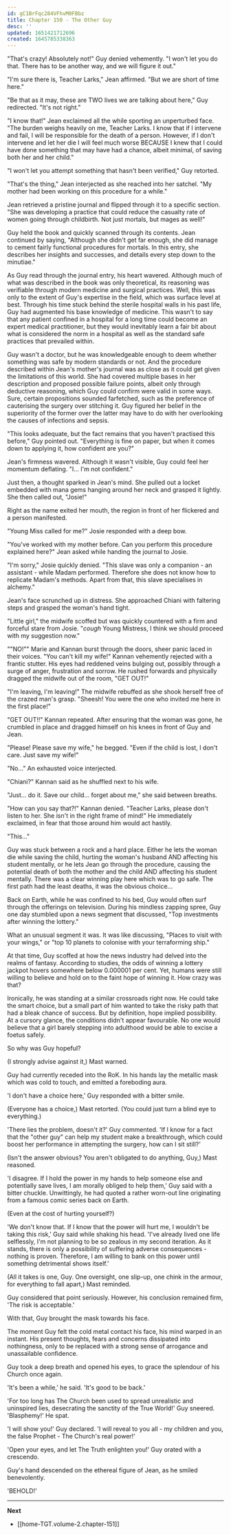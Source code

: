 ```yaml
---
id: gC1BrFqc284VFhvM0FBbz
title: Chapter 150 - The Other Guy
desc: ''
updated: 1651421712696
created: 1645785338363
---
```


"That's crazy! Absolutely not!" Guy denied vehemently. "I won't let you do that. There has to be another way, and we will figure it out."

"I'm sure there is, Teacher Larks," Jean affirmed. "But we are short of time here."

"Be that as it may, these are TWO lives we are talking about here," Guy redirected. "It's not right."

"I know that!" Jean exclaimed all the while sporting an unperturbed face. "The burden weighs heavily on me, Teacher Larks. I know that if I intervene and fail, I will be responsible for the death of a person. However, if I don't intervene and let her die I will feel much worse BECAUSE I knew that I could have done something that may have had a chance, albeit minimal, of saving both her and her child."

"I won't let you attempt something that hasn't been verified," Guy retorted.

"That's the thing," Jean interjected as she reached into her satchel. "My mother had been working on this procedure for a while."

Jean retrieved a pristine journal and flipped through it to a specific section. "She was developing a practice that could reduce the casualty rate of women going through childbirth. Not just mortals, but mages as well!"

Guy held the book and quickly scanned through its contents. Jean continued by saying, "Although she didn't get far enough, she did manage to cement fairly functional procedures for mortals. In this entry, she describes her insights and successes, and details every step down to the minutiae."

As Guy read through the journal entry, his heart wavered. Although much of what was described in the book was only theoretical, its reasoning was verifiable through modern medicine and surgical practices. Well, this was only to the extent of Guy's expertise in the field, which was surface level at best. Through his time stuck behind the sterile hospital walls in his past life, Guy had augmented his base knowledge of medicine. This wasn't to say that any patient confined in a hospital for a long time could become an expert medical practitioner, but they would inevitably learn a fair bit about what is considered the norm in a hospital as well as the standard safe practices that prevailed within.

Guy wasn't a doctor, but he was knowledgeable enough to deem whether something was safe by modern standards or not. And the procedure described within Jean's mother's journal was as close as it could get given the limitations of this world. She had covered multiple bases in her description and proposed possible failure points, albeit only through deductive reasoning, which Guy could confirm were valid in some ways. Sure, certain propositions sounded farfetched, such as the preference of cauterising the surgery over stitching it. Guy figured her belief in the superiority of the former over the latter may have to do with her overlooking the causes of infections and sepsis.

"This looks adequate, but the fact remains that you haven't practised this before," Guy pointed out. "Everything is fine on paper, but when it comes down to applying it, how confident are you?"

Jean's firmness wavered. Although it wasn't visible, Guy could feel her momentum deflating. "I... I'm not confident."

Just then, a thought sparked in Jean's mind. She pulled out a locket embedded with mana gems hanging around her neck and grasped it lightly. She then called out, "Josie!"

Right as the name exited her mouth, the region in front of her flickered and a person manifested.

"Young Miss called for me?" Josie responded with a deep bow.

"You've worked with my mother before. Can you perform this procedure explained here?" Jean asked while handing the journal to Josie.

"I'm sorry," Josie quickly denied. "This slave was only a companion - an assistant - while Madam performed. Therefore she does not know how to replicate Madam's methods. Apart from that, this slave specialises in alchemy."

Jean's face scrunched up in distress. She approached Chiani with faltering steps and grasped the woman's hand tight.

"Little girl," the midwife scoffed but was quickly countered with a firm and forceful stare from Josie. "*cough* Young Mistress, I think we should proceed with my suggestion now."

""NO!"" Marie and Kannan burst through the doors, sheer panic laced in their voices. "You can't kill my wife!" Kannan vehemently rejected with a frantic stutter. His eyes had reddened veins bulging out, possibly through a surge of anger, frustration and sorrow. He rushed forwards and physically dragged the midwife out of the room, "GET OUT!"

"I'm leaving, I'm leaving!" The midwife rebuffed as she shook herself free of the crazed man's grasp. "Sheesh! You were the one who invited me here in the first place!"

"GET OUT!!" Kannan repeated. After ensuring that the woman was gone, he crumbled in place and dragged himself on his knees in front of Guy and Jean.

"Please! Please save my wife," he begged. "Even if the child is lost, I don't care. Just save my wife!"

"No..." An exhausted voice interjected.

"Chiani?" Kannan said as he shuffled next to his wife.

"Just... do it. Save our child... forget about me," she said between breaths.

"How can you say that?!" Kannan denied. "Teacher Larks, please don't listen to her. She isn't in the right frame of mind!" He immediately exclaimed, in fear that those around him would act hastily.

"This..."

Guy was stuck between a rock and a hard place. Either he lets the woman die while saving the child, hurting the woman's husband AND affecting his student mentally, or he lets Jean go through the procedure, causing the potential death of both the mother and the child AND affecting his student mentally. There was a clear winning play here which was to go safe. The first path had the least deaths, it was the obvious choice...

Back on Earth, while he was confined to his bed, Guy would often surf through the offerings on television. During his mindless zapping spree, Guy one day stumbled upon a news segment that discussed, "Top investments after winning the lottery."

What an unusual segment it was. It was like discussing, "Places to visit with your wings," or "top 10 planets to colonise with your terraforming ship."

At that time, Guy scoffed at how the news industry had delved into the realms of fantasy. According to studies, the odds of winning a lottery jackpot hovers somewhere below 0.000001 per cent. Yet, humans were still willing to believe and hold on to the faint hope of winning it. How crazy was that?

Ironically, he was standing at a similar crossroads right now. He could take the smart choice, but a small part of him wanted to take the risky path that had a bleak chance of success. But by definition, hope implied possibility. At a cursory glance, the conditions didn't appear favourable. No one would believe that a girl barely stepping into adulthood would be able to excise a foetus safely.

So why was Guy hopeful?

(I strongly advise against it,) Mast warned.

Guy had currently receded into the RoK. In his hands lay the metallic mask which was cold to touch, and emitted a foreboding aura.

'I don't have a choice here,' Guy responded with a bitter smile.

(Everyone has a choice,) Mast retorted. (You could just turn a blind eye to everything.)

'There lies the problem, doesn't it?' Guy commented. 'If I know for a fact that the "other guy" can help my student make a breakthrough, which could boost her performance in attempting the surgery, how can I sit still?'

(Isn't the answer obvious? You aren't obligated to do anything, Guy,) Mast reasoned.

'I disagree. If I hold the power in my hands to help someone else and potentially save lives, I am morally obliged to help them,' Guy said with a bitter chuckle. Unwittingly, he had quoted a rather worn-out line originating from a famous comic series back on Earth.

(Even at the cost of hurting yourself?)

'We don't know that. If I know that the power will hurt me, I wouldn't be taking this risk,' Guy said while shaking his head. 'I've already lived one life selflessly, I'm not planning to be so zealous in my second iteration. As it stands, there is only a possibility of suffering adverse consequences - nothing is proven. Therefore, I am willing to bank on this power until something detrimental shows itself.'

(All it takes is one, Guy. One oversight, one slip-up, one chink in the armour, for everything to fall apart,) Mast reminded.

Guy considered that point seriously. However, his conclusion remained firm, 'The risk is acceptable.'

With that, Guy brought the mask towards his face.

The moment Guy felt the cold metal contact his face, his mind warped in an instant. His present thoughts, fears and concerns dissipated into nothingness, only to be replaced with a strong sense of arrogance and unassailable confidence.

Guy took a deep breath and opened his eyes, to grace the splendour of his Church once again.

'It's been a while,' he said. 'It's good to be back.'

'For too long has The Church been used to spread unrealistic and uninspired lies, desecrating the sanctity of the True World!' Guy sneered. 'Blasphemy!' He spat.

'I will show you!' Guy declared. 'I will reveal to you all - my children and you, the false Prophet - The Church's real power!'

'Open your eyes, and let The Truth enlighten you!' Guy orated with a crescendo.

Guy's hand descended on the ethereal figure of Jean, as he smiled benevolently.

'BEHOLD!'

____

**Next**
* [[home-TGT.volume-2.chapter-151]]